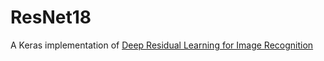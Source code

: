 # ResNet18
A Keras implementation of 
[Deep Residual Learning for Image Recognition](http://arxiv.org/abs/1512.03385)
